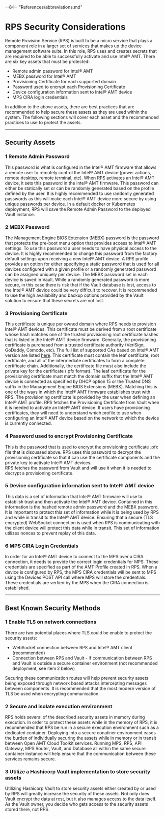 --8<-- "References/abbreviations.md"

# RPS Security Considerations

Remote Provision Service (RPS) is built to be a micro service that plays a component role in a larger set of services that makes up the device management software suite.  In this role, RPS uses and creates secrets that are required to be able to successfully activate and use Intel® AMT.  There are six key assets that must be protected:

* Remote admin password for Intel® AMT
* MEBX password for Intel® AMT
* Provisioning Certificate for each supported domain
* Password used to encrypt each Provisioning Certificate
* Device configuration information sent to Intel® AMT device
* MPS CIRA login credentials

In addition to the above assets, there are best practices that are recommended to help secure these assets as they are used within the system.  The following sections will cover each asset and the recommended practices to use to protect the assets.

---
## Security Assets

### 1 Remote Admin Password
This password is what is configured in the Intel® AMT firmware that allows a remote user to remotely control the Intel® AMT device (power actions, remote desktop, remote terminal, etc).  When RPS activates an Intel® AMT device, it sets this password in the Intel® AMT firmware.  This password can either be statically set or can be randomly generated based on the profile defined by the user.  It is highly recommended to use randomly generated passwords as this will make each Intel® AMT device more secure by using unique passwords per device.
In a default docker or Kubernetes deployment, RPS will save the Remote Admin Password to the deployed Vault instance.

### 2 MEBX Password
The Management Engine BIOS Extension (MEBX) password is the password that protects the pre-boot menu option that provides access to Intel® AMT settings.  To use this password a user needs to have physical access to the device.  It is highly recommended to change this password from the factory default settings upon receiving a new Intel® AMT device.  A RPS profile provides an option for either specifying a static password that is used for all devices configured with a given profile or a randomly generated password can be assigned uniquely per device.  The MEBX password set in each device is saved in Vault.
While a randomly generated password is more secure, in this case there is risk that if the Vault database is lost, access to the Intel® AMT device could be very difficult to recover.  It is recommended to use the high availability and backup options provided by the Vault solution to ensure that these secrets are not lost.

### 3 Provisioning Certificate
This certificate is unique per owned domain where RPS needs to provision Intel® AMT devices.  This certificate must be derived from a root certificate whose hash matches one of the trusted provisioning root certificate hashes that is listed in the Intel® AMT device firmware.  Generally, the provisioning certificate is purchased from a trusted certificate authority (VeriSign, GoDaddy, Comodo, etc).  The full list of supported CAs based on Intel® AMT version are listed [here](https://software.intel.com/sites/manageability/AMT_Implementation_and_Reference_Guide/WordDocuments/rootcertificatehashes.htm).  This certificate must contain the leaf certificate, root certificate, and all of the intermediate certificates to form a complete certificate chain.  Additionally, the certificate file must also include the private key for the certificate (.pfx format).  The leaf certificate for the provisioning certificate must match the domain suffix that the Intel® AMT device is connected as specified by DHCP option 15 or the Trusted DNS suffix in the Management Engine BIOS Extensions (MEBX).  Matching this is one of the ways in which the Intel® AMT firmware establishes trust with RPS. 
The provisioning certificate is provided by the user when defining an Intel® AMT profile.  RPS fetches the Provisioning Certificate from Vault when it is needed to activate an Intel® AMT device.  If users have provisioning certificates, they will need to understand which profile to use when configuring an Intel® AMT device based on the network to which the device is currently connected.

### 4 Password used to encrypt Provisioning Certificate
This is the password that is used to encrypt the provisioning certificate .pfx file that is discussed above.  RPS uses this password to decrypt the provisioning certificate so that it can use the certificate components and the private key to activate Intel® AMT devices.  
RPS fetches the password from Vault and will use it when it is needed to decrypt a provisioning certificate.

### 5 Device configuration information sent to Intel® AMT device
This data is a set of information that Intel® AMT firmware will use to establish trust and then activate the Intel® AMT device.  Contained in this information is the hashed remote admin password and the MEBX password.  It is important to protect this set of information while it is being used by RPS and while in transit to the Intel® AMT device.  Ensuring that a secure (TLS encrypted) WebSocket connection is used when RPS is communicating with the client device will protect this data while in transit.  This set of information utilizes nonces to prevent replay of this data.

### 6 MPS CIRA Login Credentials
In order for an Intel&reg; AMT device to connect to the MPS over a CIRA connection, it needs to provide the correct login credentials for MPS.  These credentials are specified as part of the AMT Profile created in RPS.  When a device is configured by RPS, the MPS CIRA credentials will be sent to MPS using the Devices POST API call where MPS will store the credentials.  These credentials are verfied by the MPS when the CIRA connection is established.

---
## Best Known Security Methods

### 1 Enable TLS on network connections
There are two potential places where TLS could be enable to protect the security assets:
* WebSocket connection between RPS and Intel® AMT client (recommended)
* Connection between RPS and Vault - If communication between RPS and Vault is outside a secure container environment (not recommended deployment, see item 2 below)

Securing these communication routes will help prevent security assets being exposed through network based attacks intercepting messages between components. It is recommended that the most modern version of TLS be used when encrypting communication.

### 2 Secure and isolate execution environment
RPS holds several of the described security assets in memory during execution.  In order to protect these assets while in the memory of RPS, it is recommended that RPS be run in a secure execution environment such as a dedicated container. Deploying into a secure conatiner environment eases the burden of individually securing the assets while in memory or in transit between Open AMT Cloud Toolkit services.  Running MPS, RPS, API Gateway, MPS Router, Vault, and Database all within the same secure container instance will help ensure that the communication between these services remains secure.

### 3 Utilize a Hashicorp Vault implementation to store security assets
Utilizing Hashicorp Vault to store security assets either created by or used by RPS will greatly increase the security of these assets.  Not only does Vault encrypt the data at rest, but it also manages access to the data itself.  As the Vault owner, you decide who gets access to the security assets stored there, not RPS.
